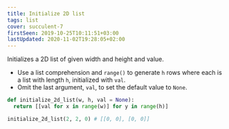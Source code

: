 ```yaml
---
title: Initialize 2D list
tags: list
cover: succulent-7
firstSeen: 2019-10-25T10:11:51+03:00
lastUpdated: 2020-11-02T19:28:05+02:00
---
```


Initializes a 2D list of given width and height and value.

- Use a list comprehension and `range()` to generate `h` rows where each is a list with length `h`, initialized with `val`.
- Omit the last argument, `val`, to set the default value to `None`.

```py
def initialize_2d_list(w, h, val = None):
  return [[val for x in range(w)] for y in range(h)]
```

```py
initialize_2d_list(2, 2, 0) # [[0, 0], [0, 0]]
```

